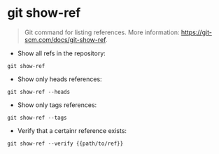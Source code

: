# git show-ref

> Git command for listing references.
> More information: <https://git-scm.com/docs/git-show-ref>.

- Show all refs in the repository:

`git show-ref`

- Show only heads references:

`git show-ref --heads`

- Show only tags references:

`git show-ref --tags`

- Verify that a certainr reference exists:

`git show-ref --verify {{path/to/ref}}`
